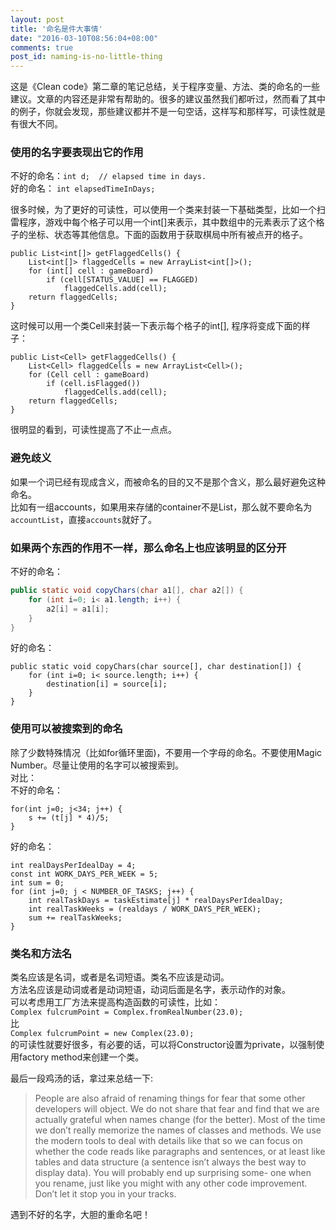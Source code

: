 ```yaml
---
layout: post
title: '命名是件大事情'
date: "2016-03-10T08:56:04+08:00"
comments: true
post_id: naming-is-no-little-thing
---
```


这是《Clean code》第二章的笔记总结，关于程序变量、方法、类的命名的一些建议。文章的内容还是非常有帮助的。很多的建议虽然我们都听过，然而看了其中的例子，你就会发现，那些建议都并不是一句空话，这样写和那样写，可读性就是有很大不同。

### 使用的名字要表现出它的作用
不好的命名：`int d;  // elapsed time in days.`  
好的命名：    `int elapsedTimeInDays;`  

很多时候，为了更好的可读性，可以使用一个类来封装一下基础类型，比如一个扫雷程序，游戏中每个格子可以用一个int[]来表示，其中数组中的元素表示了这个格子的坐标、状态等其他信息。下面的函数用于获取棋局中所有被点开的格子。

```
public List<int[]> getFlaggedCells() {
	List<int[]> flaggedCells = new ArrayList<int[]>();
	for (int[] cell : gameBoard)
		if (cell[STATUS_VALUE] == FLAGGED)
			flaggedCells.add(cell);
	return flaggedCells;
}
```
这时候可以用一个类Cell来封装一下表示每个格子的int[], 程序将变成下面的样子：

```
public List<Cell> getFlaggedCells() {
	List<Cell> flaggedCells = new ArrayList<Cell>();
	for (Cell cell : gameBoard)
		if (cell.isFlagged())
			flaggedCells.add(cell);
	return flaggedCells;
}
```
很明显的看到，可读性提高了不止一点点。

### 避免歧义
如果一个词已经有现成含义，而被命名的目的又不是那个含义，那么最好避免这种命名。  
比如有一组accounts，如果用来存储的container不是List，那么就不要命名为`accountList`，直接`accounts`就好了。

### 如果两个东西的作用不一样，那么命名上也应该明显的区分开
不好的命名：

```java
public static void copyChars(char a1[], char a2[]) {
	for (int i=0; i< a1.length; i++) {
		a2[i] = a1[i];
	}
}
```
好的命名：

```
public static void copyChars(char source[], char destination[]) {
	for (int i=0; i< source.length; i++) {
		destination[i] = source[i];
	}
}
```

### 使用可以被搜索到的命名
除了少数特殊情况（比如for循环里面)，不要用一个字母的命名。不要使用Magic Number。尽量让使用的名字可以被搜索到。  
对比：  
不好的命名：  

```
for(int j=0; j<34; j++) {
	s += (t[j] * 4)/5;
}
```
好的命名：

```
int realDaysPerIdealDay = 4;
const int WORK_DAYS_PER_WEEK = 5;
int sum = 0;
for (int j=0; j < NUMBER_OF_TASKS; j++) {
	int realTaskDays = taskEstimate[j] * realDaysPerIdealDay;
	int realTaskWeeks = (realdays / WORK_DAYS_PER_WEEK);
	sum += realTaskWeeks;
}
```

### 类名和方法名
类名应该是名词，或者是名词短语。类名不应该是动词。  
方法名应该是动词或者是动词短语，动词后面是名字，表示动作的对象。  
可以考虑用工厂方法来提高构造函数的可读性，比如：  
`Complex fulcrumPoint = Complex.fromRealNumber(23.0);`  
比  
`Complex fulcrumPoint = new Complex(23.0);`  
的可读性就要好很多，有必要的话，可以将Constructor设置为private，以强制使用factory method来创建一个类。  

最后一段鸡汤的话，拿过来总结一下:  

> People are also afraid of renaming things for fear that some other developers will object. We do not share that fear and find that we are actually grateful when names change (for the better). Most of the time we don’t really memorize the names of classes and methods. We use the modern tools to deal with details like that so we can focus on whether the code reads like paragraphs and sentences, or at least like tables and data structure (a sentence isn’t always the best way to display data). You will probably end up surprising some- one when you rename, just like you might with any other code improvement. Don’t let it stop you in your tracks.

遇到不好的名字，大胆的重命名吧！
